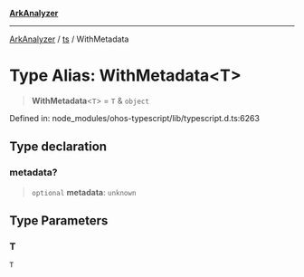 [**ArkAnalyzer**](../../../../README.md)

***

[ArkAnalyzer](../../../../globals.md) / [ts](../README.md) / WithMetadata

# Type Alias: WithMetadata\<T\>

> **WithMetadata**\<`T`\> = `T` & `object`

Defined in: node\_modules/ohos-typescript/lib/typescript.d.ts:6263

## Type declaration

### metadata?

> `optional` **metadata**: `unknown`

## Type Parameters

### T

`T`
